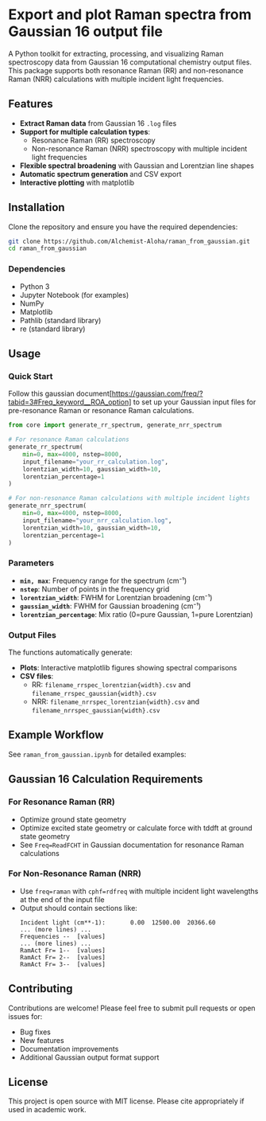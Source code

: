 # Export and plot Raman spectra from Gaussian 16 output file

A Python toolkit for extracting, processing, and visualizing Raman spectroscopy data from Gaussian 16 computational chemistry output files. This package supports both resonance Raman (RR) and non-resonance Raman (NRR) calculations with multiple incident light frequencies.

## Features

- **Extract Raman data** from Gaussian 16 `.log` files
- **Support for multiple calculation types**:
  - Resonance Raman (RR) spectroscopy 
  - Non-resonance Raman (NRR) spectroscopy with multiple incident light frequencies
- **Flexible spectral broadening** with Gaussian and Lorentzian line shapes
- **Automatic spectrum generation** and CSV export
- **Interactive plotting** with matplotlib

## Installation

Clone the repository and ensure you have the required dependencies:

```bash
git clone https://github.com/Alchemist-Aloha/raman_from_gaussian.git
cd raman_from_gaussian
```

### Dependencies

- Python 3
- Jupyter Notebook (for examples)
- NumPy
- Matplotlib
- Pathlib (standard library)
- re (standard library)


## Usage

### Quick Start

Follow this gaussian document[https://gaussian.com/freq/?tabid=3#Freq_keyword__ROA_option] to set up your Gaussian input files for pre-resonance Raman or resonance Raman calculations.

```python
from core import generate_rr_spectrum, generate_nrr_spectrum

# For resonance Raman calculations
generate_rr_spectrum(
    min=0, max=4000, nstep=8000, 
    input_filename="your_rr_calculation.log",
    lorentzian_width=10, gaussian_width=10, 
    lorentzian_percentage=1
)

# For non-resonance Raman calculations with multiple incident lights
generate_nrr_spectrum(
    min=0, max=4000, nstep=8000,
    input_filename="your_nrr_calculation.log", 
    lorentzian_width=10, gaussian_width=10,
    lorentzian_percentage=1
)
```


### Parameters

- **`min, max`**: Frequency range for the spectrum (cm⁻¹)
- **`nstep`**: Number of points in the frequency grid
- **`lorentzian_width`**: FWHM for Lorentzian broadening (cm⁻¹)
- **`gaussian_width`**: FWHM for Gaussian broadening (cm⁻¹) 
- **`lorentzian_percentage`**: Mix ratio (0=pure Gaussian, 1=pure Lorentzian)

### Output Files

The functions automatically generate:
- **Plots**: Interactive matplotlib figures showing spectral comparisons
- **CSV files**: 
  - RR: `filename_rrspec_lorentzian{width}.csv` and `filename_rrspec_gaussian{width}.csv`
  - NRR: `filename_nrrspec_lorentzian{width}.csv` and `filename_nrrspec_gaussian{width}.csv`

## Example Workflow

See `raman_from_gaussian.ipynb` for detailed examples:

## Gaussian 16 Calculation Requirements

### For Resonance Raman (RR)
- Optimize ground state geometry
- Optimize excited state geometry or calculate force with tddft at ground state geometry
- See `Freq=ReadFCHT` in Gaussian documentation for resonance Raman calculations

### For Non-Resonance Raman (NRR)  
- Use `freq=raman` with `cphf=rdfreq` with multiple incident light wavelengths at the end of the input file
- Output should contain sections like:
  ```
  Incident light (cm**-1):       0.00  12500.00  20366.60
  ... (more lines) ...
  Frequencies --  [values]
  ... (more lines) ...
  RamAct Fr= 1--  [values]
  RamAct Fr= 2--  [values] 
  RamAct Fr= 3--  [values]
  ```


## Contributing

Contributions are welcome! Please feel free to submit pull requests or open issues for:
- Bug fixes
- New features  
- Documentation improvements
- Additional Gaussian output format support

## License

This project is open source with MIT license. Please cite appropriately if used in academic work.
